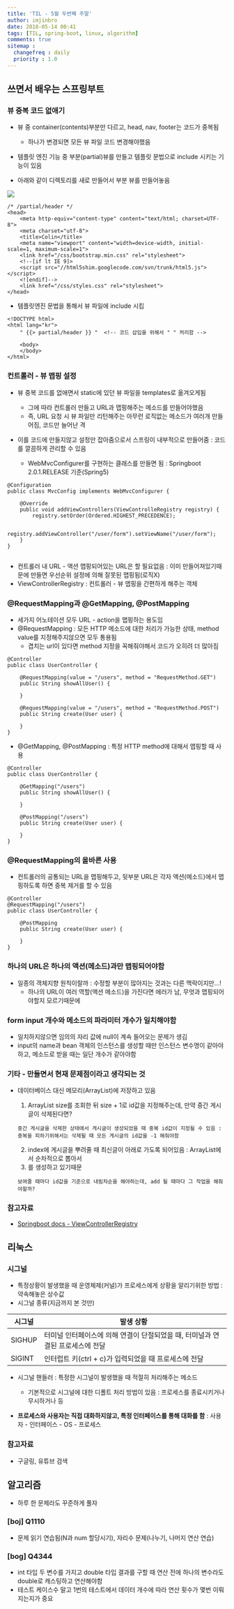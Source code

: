 ```yaml
---
title: 'TIL - 5월 두번째 주말'
author: imjinbro
date: 2018-05-14 00:41
tags: [TIL, spring-boot, linux, algorithm]
comments: true
sitemap :
  changefreq : daily
  priority : 1.0
---
```


## 쓰면서 배우는 스프링부트
### 뷰 중복 코드 없애기
* 뷰 중 container(contents)부분만 다르고, head, nav, footer는 코드가 중복됨
  * 하나가 변경되면 모든 뷰 파일 코드 변경해야했음

* 템플릿 엔진 기능 중 부분(partial)뷰를 만들고 템플릿 문법으로 include 시키는 기능이 있음
* 아래와 같이 디렉토리를 새로 만들어서 부분 뷰를 만들어놓음
  
![](/files/2018-05-second-weekend-TIL/resources-list.png)
  
~~~
/* /partial/header */
<head>
    <meta http-equiv="content-type" content="text/html; charset=UTF-8">
    <meta charset="utf-8">
    <title>Colin</title>
    <meta name="viewport" content="width=device-width, initial-scale=1, maximum-scale=1">
    <link href="/css/bootstrap.min.css" rel="stylesheet">
    <!--[if lt IE 9]>
    <script src="//html5shim.googlecode.com/svn/trunk/html5.js"></script>
    <![endif]-->
    <link href="/css/styles.css" rel="stylesheet">
</head>
~~~
  
* 템플릿엔진 문법을 통해서 뷰 파일에 include 시킴
   
~~~
<!DOCTYPE html>
<html lang="kr">
	" {{> partial/header }} "  <!-- 코드 삽입을 위해서 " " 처리함 -->
	
	<body>
	</body>
</html>
~~~
  
### 컨트롤러 - 뷰 맵핑 설정
* 뷰 중복 코드를 없애면서 static에 있던 뷰 파일을 templates로 옮겨오게됨 
  * 그에 따라 컨트롤러 만들고 URL과 맵핑해주는 메소드를 만들어야했음
  * 즉, URL 요청 시 뷰 파일만 리턴해주는 아무런 로직없는 메소드가 여러개 만들어짐, 코드만 늘어난 격

* 이를 코드에 만들지않고 설정만 잡아줌으로서 스프링이 내부적으로 만들어줌 : 코드를 깔끔하게 관리할 수 있음
  * WebMvcConfigurer를 구현하는 클래스를 만들면 됨 : Springboot 2.0.1.RELEASE 기준(Spring5) 

~~~
@Configuration
public class MvcConfig implements WebMvcConfigurer {

	@Override
    public void addViewControllers(ViewControlleRegistry registry) {
        registry.setOrder(Ordered.HIGHEST_PRECEDENCE);
        
        registry.addViewController("/user/form").setViewName("/user/form");
    }
}


~~~

* 컨트롤러 내 URL - 액션 맵핑되어있는 URL은 할 필요없음 : 이미 만들어져있기때문에 만들면 우선순위 설정에 의해 잘못된 맵핑됨(로직X)
* ViewControllerRegistry : 컨트롤러 - 뷰 맵핑을 간편하게 해주는 객체
    
### @RequestMapping과 @GetMapping, @PostMapping
* 세가지 어노테이션 모두 URL - action을 맵핑하는 용도임
* @RequestMapping : 모든 HTTP 메소드에 대한 처리가 가능한 상태, method value를 지정해주지않으면 모두 통용됨
  * 겹치는 url이 있다면 method 지정을 꼭해줘야해서 코드가 오히려 더 많아짐
  
~~~
@Controller
public class UserController {

	@RequestMapping(value = "/users", method = "RequestMethod.GET") 
	public String showAllUser() {
		
	}

	@RequestMapping(value = "/users", method = "RequestMethod.POST") 
	public String create(User user) {

	}
}
~~~
  
* @GetMapping, @PostMapping : 특정 HTTP method에 대해서 맵핑할 때 사용
  
~~~
@Controller
public class UserController {

	@GetMapping("/users")
	public String showAllUser() {
		
	}

	@PostMapping("/users")
	public String create(User user) {

	}
}
~~~
  
### @RequestMapping의 올바른 사용
* 컨트롤러의 공통되는 URL을 맵핑해두고, 뒷부분 URL은 각자 액션(메소드)에서 맵핑하도록 하면 중복 제거를 할 수 있음

~~~
@Controller
@RequestMapping("/users")
public class UserController {
	
	@PostMapping
	public String create(User user) {
	
	}
}

~~~

### 하나의 URL은 하나의 액션(메소드)과만 맵핑되어야함
* 일종의 객체지향 원칙이랄까 : 수정할 부분이 많아지는 것과는 다른 맥락이지만...!
  * 하나의 URL이 여러 역할(액션 메소드)을  가진다면 에러가 남, 무엇과 맵핑되어야할지 모르기때문에

### form input 개수와 메소드의 파라미터 개수가 일치해야함
* 일치하지않으면 임의의 자리 값에 null이 계속 들어오는 문제가 생김
* input의 name과 bean 객체의 인스턴스를 생성할 때만 인스턴스 변수명이 같아야하고, 메소드로 받을 때는 일단 개수가 같아야함
  
### 기타 - 만들면서 현재 문제점이라고 생각되는 것
* 데이터베이스 대신 메모리(ArrayList)에 저장하고 있음 
  1. ArrayList size를 조회한 뒤 size + 1로 id값을 지정해주는데, 만약 중간 게시글이 삭제된다면?
  
  ~~~
  중간 게시글을 삭제한 상태에서 게시글이 생성되었을 때 중복 id값이 지정될 수 있음 : 중복을 피하기위해서는 삭제될 때 모든 게시글의 id값을 -1 해줘야함
  ~~~
  
  2. index에 게시글을 뿌려줄 때 최신글이 아래로 가도록 되어있음 : ArrayList에서 순차적으로 뽑아서 <li>를 생성하고 있기때문

  ~~~
  보여줄 때마다 id값을 기준으로 내림차순을 해야하는데, add 될 때마다 그 작업을 해줘야할까?
  ~~~
  
### 참고자료
* [Springboot docs - ViewControllerRegistry](https://docs.spring.io/spring-framework/docs/current/javadoc-api/org/springframework/web/servlet/config/annotation/ViewControllerRegistry.html)
  
## 리눅스
### 시그널
* 특정상황이 발생했을 때 운영체제(커널)가 프로세스에게  상황을 알리기위한 방법 : 약속해놓은 상수값
* 시그널 종류(지금까지 본 것만)
  
| 시그널 | 발생 상황 |
|---|---|
| SIGHUP | 터미널 인터페이스에 의해 연결이 단절되었을 때, 터미널과 연결된 프로세스에 전달 |
| SIGINT | 인터럽트 키(ctrl + c)가 입력되었을 때 프로세스에 전달 |
  
* 시그널 핸들러 : 특정한 시그널이 발생했을 때 적절히 처리해주는 메소드
  * 기본적으로 시그널에 대한 디폴트 처리 방법이 있음 : 프로세스를 종료시키거나 무시하거나 등

* **프로세스와 사용자는 직접 대화하지않고, 특정 인터페이스를 통해 대화를 함** : 사용자 - 인터페이스 - OS - 프로세스

### 참고자료
* 구글링, 유튜브 검색
  
## 알고리즘
* 하루 한 문제라도 꾸준하게 풀자
  
### [boj] Q1110
* 문제 읽기 연습됨(N과 num 할당시기), 자리수 문제(나누기, 나머지 연산 연습)
  
### [bog] Q4344
* int 타입 두 변수를 가지고 double 타입 결과를 구할 때 연산 전에 하나의 변수라도 double로 캐스팅하고 연산해야함
* 테스트 케이스수 말고 1번의 테스트에서 데이터 개수에 따라 연산 횟수가 몇번 이뤄지는지가 중요
  
